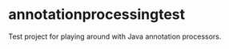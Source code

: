 annotationprocessingtest
========================

Test project for playing around with Java annotation processors.
